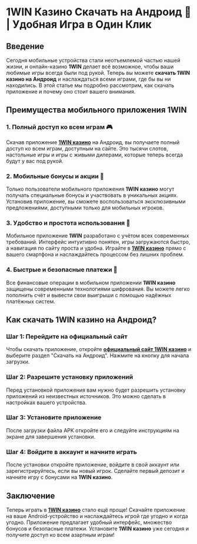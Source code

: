 # 1WIN Казино Скачать на Андроид 📲 | Удобная Игра в Один Клик

## Введение

Сегодня мобильные устройства стали неотъемлемой частью нашей жизни, и онлайн-казино **1WIN** делает всё возможное, чтобы ваши любимые игры всегда были под рукой. Теперь вы можете **скачать 1WIN казино на Андроид** и наслаждаться всеми играми, где бы вы ни находились. В этой статье мы подробно рассмотрим, как скачать приложение и почему оно стоит вашего внимания.

## Преимущества мобильного приложения 1WIN

### 1. Полный доступ ко всем играм 🎮

Скачав приложение **[1WIN казино](https://brandplay.link/smXVpBbG)** на Андроид, вы получаете полный доступ ко всем играм, доступным на сайте. Это тысячи слотов, настольные игры и игры с живыми дилерами, которые теперь всегда будут у вас под рукой.

### 2. Мобильные бонусы и акции 🎁

Только пользователи мобильного приложения **1WIN казино** могут получать специальные бонусы и участвовать в уникальных акциях. Установив приложение, вы сможете воспользоваться эксклюзивными предложениями, доступными только для мобильных игроков.

### 3. Удобство и простота использования 📱

Мобильное приложение **1WIN** разработано с учётом всех современных требований. Интерфейс интуитивно понятен, игры загружаются быстро, а навигация по сайту проста и удобна. Играйте в **[1WIN казино](https://brandplay.link/smXVpBbG)** прямо с вашего смартфона и наслаждайтесь процессом без лишних проблем.

### 4. Быстрые и безопасные платежи 💸

Все финансовые операции в мобильном приложении **1WIN казино** защищены современными технологиями шифрования. Вы можете легко пополнить счёт и вывести свои выигрыши с помощью надёжных платёжных систем.

## Как скачать 1WIN казино на Андроид?

### Шаг 1: Перейдите на официальный сайт

Чтобы скачать приложение, откройте **[официальный сайт 1WIN казино](https://brandplay.link/smXVpBbG)** и выберите раздел "Скачать на Андроид". Нажмите на кнопку для начала загрузки.

### Шаг 2: Разрешите установку приложений

Перед установкой приложения вам нужно будет разрешить установку приложений из неизвестных источников. Это можно сделать в настройках вашего устройства.

### Шаг 3: Установите приложение

После загрузки файла APK откройте его и следуйте инструкциям на экране для завершения установки.

### Шаг 4: Войдите в аккаунт и начните играть

После установки откройте приложение, войдите в свой аккаунт или зарегистрируйтесь, если вы новый игрок. Сделайте первый депозит и начните игру с бонусами на **1WIN казино**.

## Заключение

Теперь играть в **[1WIN казино](https://brandplay.link/smXVpBbG)** стало ещё проще! Скачайте приложение на ваше Android-устройство и наслаждайтесь игрой где угодно и когда угодно. Приложение предлагает удобный интерфейс, множество бонусов и безопасные платежи. Установите **1WIN казино** уже сегодня и получите доступ ко всем азартным играм!
